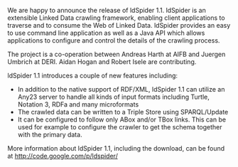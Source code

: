 We are happy to announce the release of ldSpider 1.1. ldSpider is an extensible Linked Data crawling framework, enabling client applications to traverse and to consume the Web of Linked Data. ldSpider provides an easy to use command line application as well as a Java API which allows applications to configure and control the details of the crawling process.

The project is a co-operation between Andreas Harth at AIFB and Juergen Umbrich at DERI. Aidan Hogan and Robert Isele are contributing.

ldSpider 1.1 introduces a couple of new features including:
  * In addition to the native support of RDF/XML, ldSpider 1.1 can utilize an Any23 server to handle all kinds of input formats including Turtle, Notation 3, RDFa and many microformats
  * The crawled data can be written to a Triple Store using SPARQL/Update
  * It can be configured to follow only ABox and/or TBox links. This can be used for example to configure the crawler to get the schema together with the primary data.

More information about ldSpider 1.1, including the download, can be found at http://code.google.com/p/ldspider/